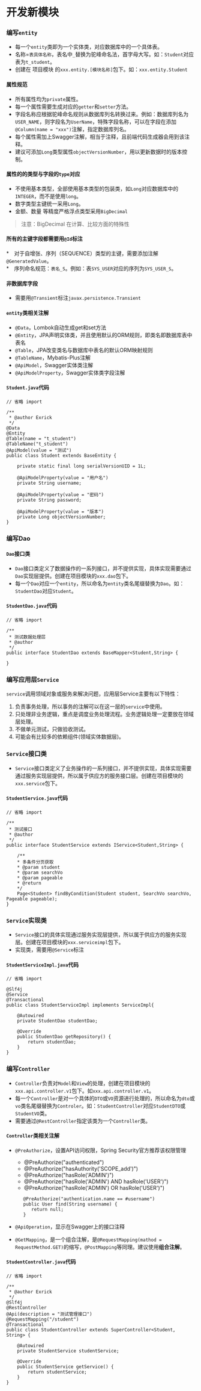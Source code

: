 # 开发新模块

### 编写`entity`

* 每一个`entity`类即为一个实体类，对应数据库中的一个具体表。
* 名称=`表具体名称`，表名中`_`替换为驼峰命名法，首字母大写。如：`Student`对应表为`t_student`。
* 创建在 项目模块 的`xxx.entity.[模块名称]`包下。如：`xxx.entity.Student`

#### 属性规范

* 所有属性均为`private`属性。
* 每一个属性需要生成对应的`getter`和`setter`方法。
* 字段名称应根据驼峰命名规则从数据库列名转换过来。例如：数据库列名为`USER_NAME`，则字段名为`UserName`，特殊字段名称，可以在字段在添加`@Column(name = "xxx")`注解，指定数据库列名。
* 每个属性需加上Swagger注解，相当于注释，且前端代码生成器会用到该注释。
* 建议可添加`Long`类型属性`objectVersionNumber`，用以更新数据时的版本控制。

#### 属性的的类型与字段的`type`对应

* 不使用基本类型，全部使用基本类型的包装类，如`Long`对应数据库中的`INTEGER`，而不是使用`long`。
* 数字类型主键统一采用`Long`。
* 金额、数量 等精度严格浮点类型采用`BigDecimal`

> 注意：BigDecimal 在计算、比较方面的特殊性

#### 所有的主键字段都需要用`@Id`标注

\*　对于自增张、序列（SEQUENCE）类型的主键，需要添加注解`@GeneratedValue`。  
\*　序列命名规范：`表名_S`。例如：表`SYS_USER`对应的序列为`SYS_USER_S`。

#### 非数据库字段

* 需要用`@Transient`标注`javax.persistence.Transient`

#### `entity`类相关注解

* `@Data`，Lombok自动生成get和set方法
* `@Entity`，JPA声明实体类，并且使用默认的ORM规则，即类名即数据库表中表名
* `@Table`，JPA改变类名与数据库中表名的默认ORM映射规则
* `@TableName`，Mybatis-Plus注解
* `@ApiModel`，Swagger实体类注解
* `@ApiModelProperty`，Swagger实体类字段注解

#### `Student.java`代码

```text
// 省略 import

/**
 * @author Exrick
 */
@Data
@Entity
@Table(name = "t_student")
@TableName("t_student")
@ApiModel(value = "测试")
public class Student extends BaseEntity {

    private static final long serialVersionUID = 1L;

    @ApiModelProperty(value = "用户名")
    private String username;

    @ApiModelProperty(value = "密码")
    private String password;

    @ApiModelProperty(value = "版本")
    private Long objectVersionNumber;
}
```

### 编写Dao

#### `Dao`接口类

* `Dao`接口类定义了数据操作的一系列接口，并不提供实现，具体实现需要通过`Dao`实现层提供。创建在项目模块的`xxx.dao`包下。
* 每一个`Dao`对应一个`entity`，所以命名为`entity`类名尾缀替换为`Dao`。如：`StudentDao`对应`Student`。

#### `StudentDao.java`代码

```text
// 省略 import

/**
 * 测试数据处理层
 * @author 
 */
public interface StudentDao extends BaseMapper<Student,String> {

}
```

### 编写应用层`Service`

`service`调用领域对象或服务来解决问题，应用层Service主要有以下特性：

1. 负责事务处理，所以事务的注解可以在这一层的`service`中使用。
2. 只处理非业务逻辑，重点是调度业务处理流程。业务逻辑处理一定要放在领域层处理。
3. 不做单元测试，只做验收测试。
4. 可能会有比较多的依赖组件\(领域实体数据层\)。

### `Service`接口类

* `Service`接口类定义了业务操作的一系列接口，并不提供实现，具体实现需要通过服务实现层提供，所以属于供应方的服务接口层。创建在项目模块的`xxx.service`包下。

#### `StudentService.java`代码

```text
// 省略 import

/**
 * 测试接口
 * @author 
 */
public interface StudentService extends IService<Student,String> {

    /**
    * 多条件分页获取
    * @param student
    * @param searchVo
    * @param pageable
    * @return
    */
    Page<Student> findByCondition(Student student, SearchVo searchVo, Pageable pageable);
}
```

### `Service`实现类

* `Service`接口的具体实现通过服务实现层提供，所以属于供应方的服务实现层。创建在项目模块的`xxx.serviceimpl`包下。
* 实现类，需要用`@Service`标注

#### `StudentServiceImpl.java`代码

```text
// 省略 import

@Slf4j
@Service
@Transactional
public class StudentServiceImpl implements ServiceImpl{

    @Autowired
    private StudentDao studentDao;

    @Override
    public StudentDao getRepository() {
        return studentDao;
    }
}
```

### 编写`Controller`

* `Controller`负责对`Model`和`View`的处理，创建在项目模块的`xxx.api.controller.v1`包下。如`xxx.api.controller.v1`。
* 每一个`Controller`是对一个具体的`DTO`或`VO`资源进行处理的，所以命名为`dto`或`vo`类名尾缀替换为`Controler`。如：`StudentController`对应`StudentDTO`或`StudentVO`类。
* 需要通过`@RestController`指定该类为一个`Controller`类。

#### `Controller`类相关注解

* `@PreAuthorize`，设置API访问权限，Spring Security官方推荐该权限管理

  * @PreAuthorize\("authenticated"\)
  * @PreAuthorize\("hasAuthority\('SCOPE\_add'\)"\)
  * @PreAuthorize\("hasRole\('ADMIN'\)"\)
  * @PreAuthorize\("hasRole\('ADMIN'\) AND hasRole\('USER'\)"\)
  * @PreAuthorize\("hasRole\('ADMIN'\) OR hasRole\('USER'\)"\)

  ```text
     @PreAuthorize("authentication.name == #username")
     public User find(String username) {
        return null;
     }
  ```

* `@ApiOperation`，显示在Swagger上的接口注释
* `@GetMapping`，是一个组合注解，是`@RequestMapping(mathod = RequestMethod.GET)`的缩写，`@PostMapping`等同理。建议使用**组合注解**。

#### `StudentController.java`代码

```text
// 省略 import

/**
 * @author Exrick
 */
@Slf4j
@RestController
@Api(description = "测试管理接口")
@RequestMapping("/student")
@Transactional
public class StudentController extends SuperController<Student, String> {

    @Autowired
    private StudentService studentService;

    @Override
    public StudentService getService() {
        return studentService;
    }
}
```

